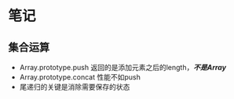 
# 笔记
## 集合运算
* Array.prototype.push 返回的是添加元素之后的length，**_不是Array_**
* Array.prototype.concat 性能不如push
* 尾递归的关键是消除需要保存的状态
